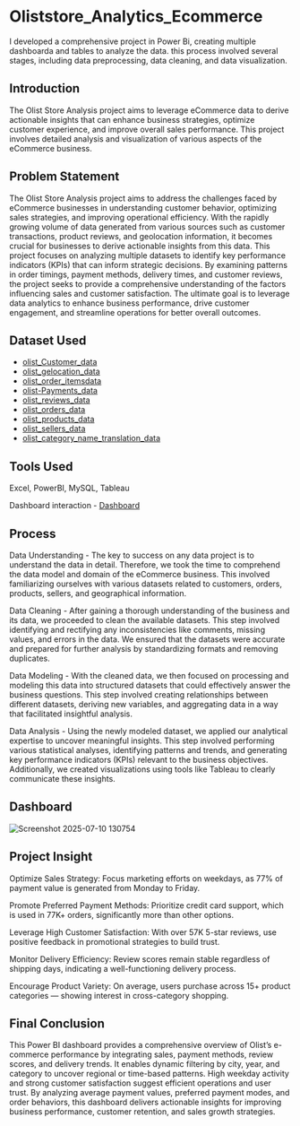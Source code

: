# Oliststore_Analytics_Ecommerce
I developed a comprehensive project in Power Bi, creating multiple dashboarda and tables to analyze the data. this process involved several stages, including data preprocessing, data cleaning, and data visualization.

## Introduction
The Olist Store Analysis project aims to leverage eCommerce data to derive actionable insights that can enhance business strategies, optimize customer experience, and improve overall sales performance. This project involves detailed analysis and visualization of various aspects of the eCommerce business.

## Problem Statement
The Olist Store Analysis project aims to address the challenges faced by eCommerce businesses in understanding customer behavior, optimizing sales strategies, and improving operational efficiency. With the rapidly growing volume of data generated from various sources such as customer transactions, product reviews, and geolocation information, it becomes crucial for businesses to derive actionable insights from this data. This project focuses on analyzing multiple datasets to identify key performance indicators (KPIs) that can inform strategic decisions. By examining patterns in order timings, payment methods, delivery times, and customer reviews, the project seeks to provide a comprehensive understanding of the factors influencing sales and customer satisfaction. The ultimate goal is to leverage data analytics to enhance business performance, drive customer engagement, and streamline operations for better overall outcomes.

## Dataset Used
- <a href="https://github.com/ashwinireddy09/Oliststore_Analytics_Ecommerce/blob/main/olist_customers.xlsx">olist_Customer_data</a>
- <a href="https://github.com/ashwinireddy09/Oliststore_Analytics_Ecommerce/blob/main/olist_geolocation.xlsx">olist_gelocation_data</a>
- <a href="https://github.com/ashwinireddy09/Oliststore_Analytics_Ecommerce/blob/main/olist_order_items.xlsx">olist_order_itemsdata</a>
- <a href="https://github.com/ashwinireddy09/Oliststore_Analytics_Ecommerce/blob/main/olist_order_payments.xlsx">olist-Payments_data</a>
- <a href="https://github.com/ashwinireddy09/Oliststore_Analytics_Ecommerce/blob/main/olist_order_reviews.xlsx">olist_reviews_data</a>
- <a href="https://github.com/ashwinireddy09/Oliststore_Analytics_Ecommerce/blob/main/olist_orders.xlsx">olist_orders_data</a>
- <a href="https://github.com/ashwinireddy09/Oliststore_Analytics_Ecommerce/blob/main/olist_products.xlsx">olist_products_data</a>
- <a href="https://github.com/ashwinireddy09/Oliststore_Analytics_Ecommerce/blob/main/olist_sellers.xlsx">olist_sellers_data</a>
- <a href="https://github.com/ashwinireddy09/Oliststore_Analytics_Ecommerce/blob/main/product_category_name_translation.xlsx">olist_category_name_translation_data</a>

## Tools Used
Excel, PowerBI, MySQL, Tableau


Dashboard interaction - <a href="https://github.com/ashwinireddy09/Oliststore_Analytics_Ecommerce/blob/main/Screenshot%202025-07-10%20130754.png">Dashboard </a>

## Process
Data Understanding - The key to success on any data project is to understand the data in detail. Therefore, we took the time to comprehend the data model and domain of the eCommerce business. This involved familiarizing ourselves with various datasets related to customers, orders, products, sellers, and geographical information.

Data Cleaning - After gaining a thorough understanding of the business and its data, we proceeded to clean the available datasets. This step involved identifying and rectifying any inconsistencies like comments, missing values, and errors in the data. We ensured that the datasets were accurate and prepared for further analysis by standardizing formats and removing duplicates.

Data Modeling - With the cleaned data, we then focused on processing and modeling this data into structured datasets that could effectively answer the business questions. This step involved creating relationships between different datasets, deriving new variables, and aggregating data in a way that facilitated insightful analysis.

Data Analysis - Using the newly modeled dataset, we applied our analytical expertise to uncover meaningful insights. This step involved performing various statistical analyses, identifying patterns and trends, and generating key performance indicators (KPIs) relevant to the business objectives. Additionally, we created visualizations using tools like Tableau to clearly communicate these insights.

## Dashboard
![Screenshot 2025-07-10 130754](https://github.com/user-attachments/assets/85b99471-8ca0-4770-94a1-8c791448fe94)


## Project Insight
Optimize Sales Strategy: Focus marketing efforts on weekdays, as 77% of payment value is generated from Monday to Friday.

Promote Preferred Payment Methods: Prioritize credit card support, which is used in 77K+ orders, significantly more than other options.

Leverage High Customer Satisfaction: With over 57K 5-star reviews, use positive feedback in promotional strategies to build trust.

Monitor Delivery Efficiency: Review scores remain stable regardless of shipping days, indicating a well-functioning delivery process.

Encourage Product Variety: On average, users purchase across 15+ product categories — showing interest in cross-category shopping.

## Final Conclusion
This Power BI dashboard provides a comprehensive overview of Olist’s e-commerce performance by integrating sales, payment methods, review scores, and delivery trends. It enables dynamic filtering by city, year, and category to uncover regional or time-based patterns. High weekday activity and strong customer satisfaction suggest efficient operations and user trust. By analyzing average payment values, preferred payment modes, and order behaviors, this dashboard delivers actionable insights for improving business performance, customer retention, and sales growth strategies.









